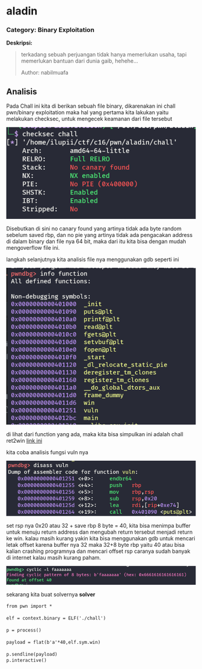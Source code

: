 # aladin
### Category: Binary Exploitation

**Deskripsi:**
>terkadang sebuah perjuangan tidak hanya memerlukan usaha, tapi memerlukan bantuan dari dunia gaib, hehehe...
>
>Author: nabilmuafa

## Analisis
Pada Chall ini kita di berikan sebuah file binary, dikarenakan ini chall pwn/binary exploitation maka hal yang pertama kita lakukan yaitu 
melakukan checksec, untuk mengecek keamanan dari file tersebut

![Preview](images/1.png)

Disebutkan di sini no canary found yang artinya tidak ada byte random sebelum saved rbp, dan no pie yang artinya tidak ada pengacakan address
di dalam binary dan file nya 64 bit, maka dari itu kita bisa dengan mudah mengoverflow file ini.

langkah selanjutnya kita analisis file nya menggunakan gdb seperti ini

![Preview](images/2.png)

di lihat dari function yang ada, maka kita bisa simpulkan ini adalah chall ret2win
[link ini](https://book.hacktricks.xyz/binary-exploitation/stack-overflow/ret2win)

kita coba analisis fungsi vuln nya

![Preview](images/3.png)

set rsp nya 0x20 atau 32 + save rbp 8 byte = 40, kita bisa menimpa buffer untuk menuju return address dan mengubah return tersebut menjadi return ke win.
kalau masih kurang yakin kita bisa menggunakan gdb untuk mencari letak offset
karena buffer nya 32 maka 32+8 byte rbp yaitu 40 atau bisa kalian crashing programnya dan mencari offset rsp
caranya sudah banyak di internet kalau masih kurang paham.

![Preview](images/4.png)

sekarang kita buat solvernya 
**solver**
```
from pwn import *

elf = context.binary = ELF('./chall')

p = process()

payload = flat(b'a'*40,elf.sym.win)

p.sendline(payload)
p.interactive()
```
